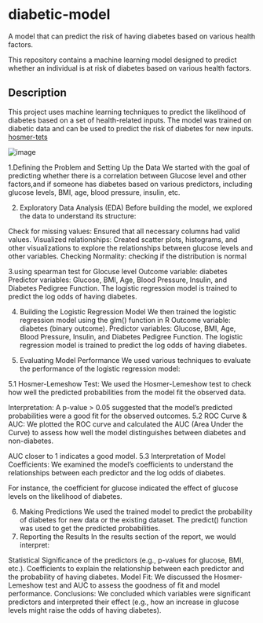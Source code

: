# diabetic-model
A model that can predict the risk of having diabetes based on various health factors.

This repository contains a machine learning model designed to predict whether an individual is at risk of diabetes based on various health factors.

## Description

This project uses machine learning techniques to predict the likelihood of diabetes based on a set of health-related inputs. The model was trained on diabetic data and can be used to predict the risk of diabetes for new inputs.
[hosmer-tets](plots/hosmer-tets)


![image](https://github.com/user-attachments/assets/d3918bb6-f10d-4317-997d-8532763cdd16)



1.Defining the Problem and Setting Up the Data
We started with the goal of predicting whether there is a correlation between Glucose level and other factors,and if someone has diabetes based on various predictors, including glucose levels, BMI, age, blood pressure, insulin, etc.

2. Exploratory Data Analysis (EDA)
Before building the model, we explored the data to understand its structure:

Check for missing values: Ensured that all necessary columns had valid values.
Visualized relationships: Created scatter plots, histograms, and other visualizations to explore the relationships between glucose levels and other variables.
Checking Normality: checking if the distribution is normal

3.using spearman test for Glocuse level 
Outcome variable: diabetes 
Predictor variables: Glucose, BMI, Age, Blood Pressure, Insulin, and Diabetes Pedigree Function.
The logistic regression model is trained to predict the log odds of having diabetes.

4. Building the Logistic Regression Model
We then trained the logistic regression model using the glm() function in R
Outcome variable: diabetes (binary outcome).
Predictor variables: Glucose, BMI, Age, Blood Pressure, Insulin, and Diabetes Pedigree Function.
The logistic regression model is trained to predict the log odds of having diabetes.

5. Evaluating Model Performance
We used various techniques to evaluate the performance of the logistic regression model:

5.1 Hosmer-Lemeshow Test:
We used the Hosmer-Lemeshow test to check how well the predicted probabilities from the model fit the observed data.

Interpretation: A p-value > 0.05 suggested that the model’s predicted probabilities were a good fit for the observed outcomes.
5.2 ROC Curve & AUC:
We plotted the ROC curve and calculated the AUC (Area Under the Curve) to assess how well the model distinguishes between diabetes and non-diabetes.

AUC closer to 1 indicates a good model.
5.3 Interpretation of Model Coefficients:
We examined the model’s coefficients to understand the relationships between each predictor and the log odds of diabetes.

For instance, the coefficient for glucose indicated the effect of glucose levels on the likelihood of diabetes.

6. Making Predictions
We used the trained model to predict the probability of diabetes for new data or the existing dataset. The predict() function was used to get the predicted probabilities.
7. Reporting the Results
In the results section of the report, we would interpret:

Statistical Significance of the predictors (e.g., p-values for glucose, BMI, etc.).
Coefficients to explain the relationship between each predictor and the probability of having diabetes.
Model Fit: We discussed the Hosmer-Lemeshow test and AUC to assess the goodness of fit and model performance.
Conclusions: We concluded which variables were significant predictors and interpreted their effect (e.g., how an increase in glucose levels might raise the odds of having diabetes).
